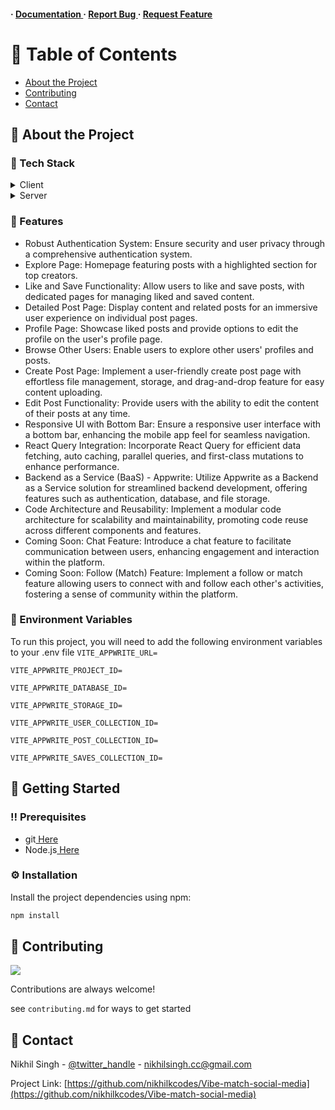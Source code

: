 <h4> <span> · </span> <a href="https://github.com/nikhilkcodes/Vibe-match-social-media/blob/master/README.md"> Documentation </a> <span> · </span> <a href="https://github.com/nikhilkcodes/Vibe-match-social-media/issues"> Report Bug </a> <span> · </span> <a href="https://github.com/nikhilkcodes/Vibe-match-social-media/issues"> Request Feature </a> </h4>


# :notebook_with_decorative_cover: Table of Contents

- [About the Project](#star2-about-the-project)
- [Contributing](#wave-contributing)
- [Contact](#handshake-contact)


## :star2: About the Project
### :space_invader: Tech Stack
<details> <summary>Client</summary> <ul>
<li><a href="">React.js</a></li>
<li><a href="">Tanstack Query</a></li>
<li><a href="">TypeScript</a></li>
<li><a href="">Tailwind CSS</a></li>
<li><a href="">Shadcn</a></li>
</ul> </details>
<details> <summary>Server</summary> <ul>
<li><a href="">Appwrite</a></li>
</ul> </details>

### :dart: Features
- Robust Authentication System: Ensure security and user privacy through a comprehensive authentication system.
- Explore Page: Homepage featuring posts with a highlighted section for top creators.
- Like and Save Functionality: Allow users to like and save posts, with dedicated pages for managing liked and saved content.
- Detailed Post Page: Display content and related posts for an immersive user experience on individual post pages.
- Profile Page: Showcase liked posts and provide options to edit the profile on the user's profile page.
- Browse Other Users: Enable users to explore other users' profiles and posts.
- Create Post Page: Implement a user-friendly create post page with effortless file management, storage, and drag-and-drop feature for easy content uploading.
- Edit Post Functionality: Provide users with the ability to edit the content of their posts at any time.
- Responsive UI with Bottom Bar: Ensure a responsive user interface with a bottom bar, enhancing the mobile app feel for seamless navigation.
- React Query Integration: Incorporate React Query for efficient data fetching, auto caching, parallel queries, and first-class mutations to enhance performance.
- Backend as a Service (BaaS) - Appwrite: Utilize Appwrite as a Backend as a Service solution for streamlined backend development, offering features such as authentication, database, and file storage.
- Code Architecture and Reusability: Implement a modular code architecture for scalability and maintainability, promoting code reuse across different components and features.
- Coming Soon: Chat Feature: Introduce a chat feature to facilitate communication between users, enhancing engagement and interaction within the platform.
- Coming Soon: Follow (Match) Feature: Implement a follow or match feature allowing users to connect with and follow each other's activities, fostering a sense of community within the platform.


### :key: Environment Variables
To run this project, you will need to add the following environment variables to your .env file
`VITE_APPWRITE_URL=`

`VITE_APPWRITE_PROJECT_ID=`

`VITE_APPWRITE_DATABASE_ID=`

`VITE_APPWRITE_STORAGE_ID=`

`VITE_APPWRITE_USER_COLLECTION_ID=`

`VITE_APPWRITE_POST_COLLECTION_ID=`

`VITE_APPWRITE_SAVES_COLLECTION_ID=`



## :toolbox: Getting Started

### :bangbang: Prerequisites

- git<a href="https://git-scm.com/"> Here</a>
- Node.js<a href="https://nodejs.org/en"> Here</a>


### :gear: Installation

Install the project dependencies using npm:
```bash
npm install
```


## :wave: Contributing

<a href="https://github.com/nikhilkcodes/Vibe-match-social-media/graphs/contributors"> <img src="https://contrib.rocks/image?repo=Louis3797/awesome-readme-template" /> </a>

Contributions are always welcome!

see `contributing.md` for ways to get started

## :handshake: Contact

Nikhil Singh - [@twitter_handle](mainikhilhun) - nikhilsingh.cc@gmail.com

Project Link: [https://github.com/nikhilkcodes/Vibe-match-social-media](https://github.com/nikhilkcodes/Vibe-match-social-media)
